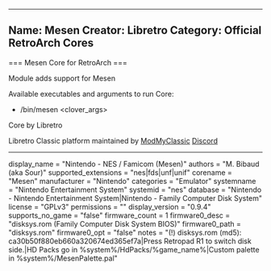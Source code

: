 -----------------------
Name: Mesen
Creator: Libretro
Category: Official RetroArch Cores
-----------------------

=== Mesen Core for RetroArch ===

Module adds support for Mesen

Available executables and arguments to run Core:
- /bin/mesen <rom> <clover_args>

Core by Libretro

Libretro Classic platform maintained by [ModMyClassic](https://modmyclassic.com) [Discord](https://discordapp.com/invite/8gygsrw)

-----------------------

display_name = "Nintendo - NES / Famicom (Mesen)"
authors = "M. Bibaud (aka Sour)"
supported_extensions = "nes|fds|unf|unif"
corename = "Mesen"
manufacturer = "Nintendo"
categories = "Emulator"
systemname = "Nintendo Entertainment System"
systemid = "nes"
database = "Nintendo - Nintendo Entertainment System|Nintendo - Family Computer Disk System"
license = "GPLv3"
permissions = ""
display_version = "0.9.4"
supports_no_game = "false"
firmware_count = 1
firmware0_desc = "disksys.rom (Family Computer Disk System BIOS)"
firmware0_path = "disksys.rom"
firmware0_opt = "false"
notes = "(!) disksys.rom (md5): ca30b50f880eb660a320674ed365ef7a|Press Retropad R1 to switch disk side.|HD Packs go in %system%/HdPacks/%game_name%|Custom palette in %system%/MesenPalette.pal"
